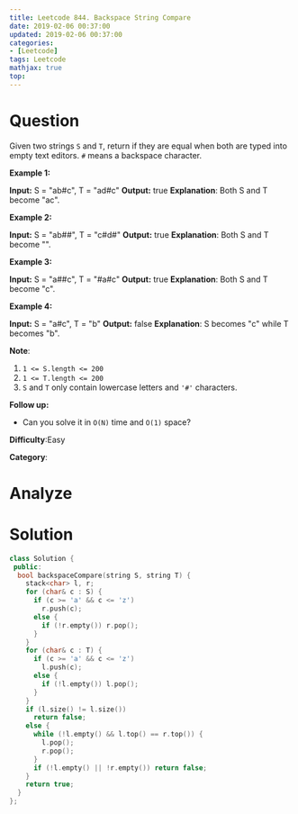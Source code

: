 ```yaml
---
title: Leetcode 844. Backspace String Compare
date: 2019-02-06 00:37:00
updated: 2019-02-06 00:37:00
categories: 
- [Leetcode]
tags: Leetcode
mathjax: true
top:
---
```


# Question

Given two strings `S` and  `T`, return if they are equal when both are typed into empty text editors.  `#`  means a backspace character.

**Example 1:**

**Input:** S = "ab#c", T = "ad#c"
**Output:** true **Explanation**: Both S and T become "ac".

**Example 2:**

**Input:** S = "ab##", T = "c#d#"
**Output:** true **Explanation**: Both S and T become "".

**Example 3:**

**Input:** S = "a##c", T = "#a#c"
**Output:** true **Explanation**: Both S and T become "c".

**Example 4:**

**Input:** S = "a#c", T = "b"
**Output:** false **Explanation**: S becomes "c" while T becomes "b".

**Note**:

1.  `1 <= S.length <= 200`
2.  `1 <= T.length <= 200`
3.  `S` and  `T`  only contain lowercase letters and  `'#'`  characters.

**Follow up:**

-   Can you solve it in  `O(N)`  time and  `O(1)`  space?

**Difficulty**:Easy

**Category**:

<!-- more -->

# Analyze

# Solution

```cpp
class Solution {
 public:
  bool backspaceCompare(string S, string T) {
    stack<char> l, r;
    for (char& c : S) {
      if (c >= 'a' && c <= 'z')
        r.push(c);
      else {
        if (!r.empty()) r.pop();
      }
    }
    for (char& c : T) {
      if (c >= 'a' && c <= 'z')
        l.push(c);
      else {
        if (!l.empty()) l.pop();
      }
    }
    if (l.size() != l.size())
      return false;
    else {
      while (!l.empty() && l.top() == r.top()) {
        l.pop();
        r.pop();
      }
      if (!l.empty() || !r.empty()) return false;
    }
    return true;
  }
};
```